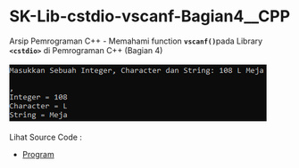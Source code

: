 # SK-Lib-cstdio-vscanf-Bagian4__CPP
Arsip Pemrograman C++ - Memahami function <code><b>vscanf()</b></code>pada Library <code><b>&lt;cstdio></b></code> di Pemrograman C++ (Bagian 4)<br><br>
<img src="https://github.com/RizkyKhapidsyah/SK-Lib-cstdio-vscanf-Bagian4__CPP/blob/master/SK-Lib-cstdio-vscanf-Bagian4__CPP/x64/result/001.PNG"><br><br>
Lihat Source Code : <br>
- <a href="https://github.com/RizkyKhapidsyah/SK-Lib-cstdio-vscanf-Bagian4__CPP/blob/master/SK-Lib-cstdio-vscanf-Bagian4__CPP/Source.cpp">Program</a>
